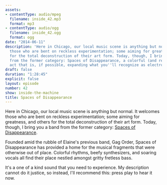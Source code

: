 ```yaml
---
assets:
- contentType: audio/mpeg
  filename: inside_42.mp3
  format: mp3
- contentType: audio/ogg
  filename: inside_42.ogg
  format: ogg
date: "2014-06-11"
description: 'Here in Chicago, our local music scene is anything but normal. It welcomes
  those who are bent on reckless experimentation; some aiming for greatness, and others
  for the total deconstruction of their art form. Today, though, I bring you a band
  from the former category: Spaces of Disappearance, a colorful (and relatively new)
  act that is, if possible, expanding what you''ll recognize as electronica.'
draft: false
duration: "1:28:45"
explicit: false
layout: episode
number: 42
show: inside-the-machine
title: Spaces of Disappearance
---
```

Here in Chicago, our local music scene is anything but normal. It welcomes those who are bent on reckless experimentation; some aiming for greatness, and others for the total deconstruction of their art form. Today, though, I bring you a band from the former category: [Spaces of Disappearance](http://spacesofdisappearance.com).

Founded amid the rubble of Elaine's previous band, Gag Order, Spaces of Disappearance has provided a home for the musical fragments that were otherwise out of place. Colorful rhythms, beefy synthesizers, and soaring vocals all find their place nestled amongst gritty fretless bass.

It's a one of a kind sound that you need to experience. My description cannot do it justice, so instead, I'll recommend this: press play to hear it now.